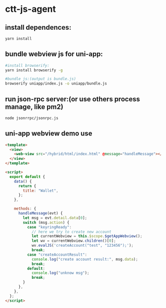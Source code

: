 # ctt-js-agent

## install dependences:

```bash
yarn install
```

## bundle webview js for uni-app:

```bash
#install browserify:
yarn install browserify -g

#bundle js:(output is bundle.js)
browserify uniapp/index.js -o uniapp/bundle.js
```

## run json-rpc server:(or use others process manage, like pm2)

```bash
node jsonrrpc/jsonrpc.js
```

## uni-app webview demo use

```html
<template>
  <view>
    <web-view src="/hybrid/html/index.html" @message="handleMessage"></web-view>
  </view>
</template>

<script>
  export default {
    data() {
      return {
        title: "Wallet",
      };
    },

    methods: {
      handleMessage(evt) {
        let msg = evt.detail.data[0];
        switch (msg.action) {
          case "keyringReady":
            // here we try to create new account
            let currentWebview = this.$scope.$getAppWebview();
            let wv = currentWebview.children()[0];
            wv.evalJS('createAccount("test", "123456");');
            break;
          case "createAccountResult":
            console.log("create account result:", msg.data);
            break;
          default:
            console.log("unknow msg");
            break;
        }
      },
    },
  };
</script>
```
